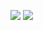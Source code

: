 ![](https://github.com/daltonmachado/daltonmachado.github.io/raw/main/images/escape/escape.gif)
![](https://github.com/daltonmachado/daltonmachado.github.io/raw/main/images/escape/escape_key.gif)